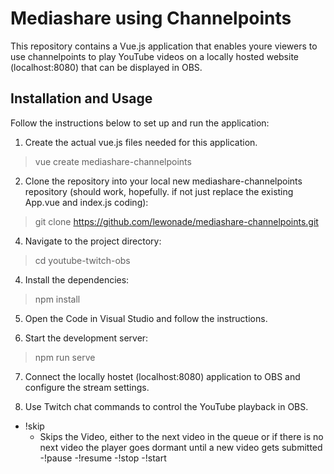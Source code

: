 # Mediashare using Channelpoints

This repository contains a Vue.js application that enables youre viewers to use channelpoints to play YouTube videos on a locally hosted website (localhost:8080) that can be displayed in OBS.

## Installation and Usage

Follow the instructions below to set up and run the application:

1. Create the actual vue.js files needed for this application.

  >vue create mediashare-channelpoints
   
   
2. Clone the repository into your local new mediashare-channelpoints repository (should work, hopefully. if not just replace the existing App.vue and index.js coding):

  >git clone https://github.com/lewonade/mediashare-channelpoints.git



4. Navigate to the project directory:

  >cd youtube-twitch-obs



4. Install the dependencies:

  >npm install



5. Open the Code in Visual Studio and follow the instructions. 


6. Start the development server:

>npm run serve



7. Connect the locally hostet (localhost:8080) application to OBS and configure the stream settings.

8. Use Twitch chat commands to control the YouTube playback in OBS.
   
- !skip
   - Skips the Video, either to the next video in the queue or if there is no next video the player goes dormant until a new video gets submitted
-!pause
-!resume
-!stop
-!start
   
